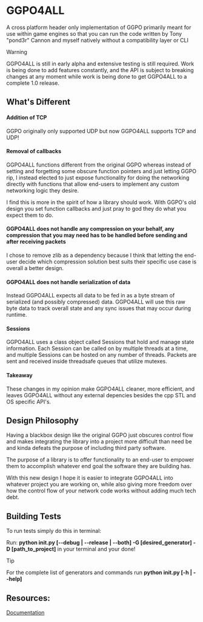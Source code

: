 # GGPO4ALL
A cross platform header only implementation of GGPO primarily meant for use within game engines so that you can run the code written by Tony "pond3r" Cannon and myself natively without a compatibility layer or CLI

>[!WARNING]
>GGPO4ALL is still in early alpha and extensive testing is still required. Work is being done to add features constantly, and the API is subject to breaking changes at any moment while work is being done to get GGPO4ALL to a complete 1.0 release.

## What's Different

#### Addition of TCP

GGPO originally only supported UDP but now GGPO4ALL supports TCP and UDP!

#### Removal of callbacks

GGPO4ALL functions different from the original GGPO whereas instead of setting and forgetting some obscure function pointers and just letting GGPO rip, I instead elected to just expose functionality for doing the networking directly with functions that allow end-users to implement any custom networking logic they desire.

I find this is more in the spirit of how a library should work. With GGPO's old design you set function callbacks and just pray to god they do what you expect them to do.

#### GGPO4ALL does not handle any compression on your behalf, any compression that you may need has to be handled before sending and after receiving packets

I chose to remove zlib as a dependency because I think that letting the end-user decide which compression solution best suits their specific use case is overall a better design.

#### GGPO4ALL does not handle serialization of data

Instead GGPO4ALL expects all data to be fed in as a byte stream of serialized (and possibly compressed) data. GGPO4ALL will use this raw byte data to track overall state and any sync issues that may occur during runtime.

#### Sessions

GGPO4ALL uses a class object called Sessions that hold and manage state information. Each Session can be called on by multiple threads at a time, and multiple Sessions can be hosted on any number of threads. Packets are sent and received inside threadsafe queues that utilize mutexes.

#### Takeaway 

These changes in my opinion make GGPO4ALL cleaner, more efficient, and leaves GGPO4ALL without any external depencies besides the cpp STL and OS specific API's.

## Design Philosophy

Having a blackbox design like the original GGPO just obscures control flow and makes integrating the library into a project more difficult than need be and kinda defeats the purpose of including third party software.

The purpose of a library is to offer functionality to an end-user to empower them to accomplish whatever end goal the software they are building has.

With this new design I hope it is easier to integrate GGPO4ALL into whatever project you are working on, while also giving more freedom over how the control flow of your network code works without adding much tech debt.

## Building Tests

To run tests simply do this in terminal:

Run: __python init.py [--debug | --release | --both] -G [desired_generator] -D [path_to_project]__ in your terminal and your done!

>[!TIP]
>For the complete list of generators and commands run __python init.py [-h | --help]__

## Resources:

[Documentation](https://www.youtube.com/watch?v=dQw4w9WgXcQ)